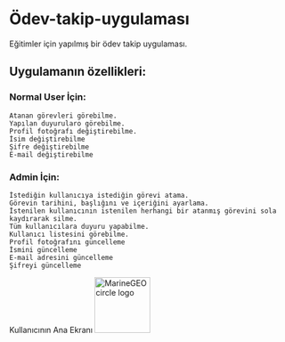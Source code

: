 # Ödev-takip-uygulaması
Eğitimler için yapılmış bir ödev takip uygulaması.

## Uygulamanın özellikleri:
### Normal User İçin:​

    Atanan görevleri görebilme.​
    Yapılan duyurularo görebilme.​
    Profil fotoğrafı değiştirebilme.​
    İsim değiştirebilme​
    Şifre değiştirebilme​
    E-mail değiştirebilme​

### Admin İçin:​

    İstediğin kullanıcıya istediğin görevi atama.​
    Görevin tarihini, başlığını ve içeriğini ayarlama.​
    İstenilen kullanıcının istenilen herhangi bir atanmış görevini sola kaydırarak silme.​
    Tüm kullanıcılara duyuru yapabilme.​
    Kullanıcı listesini görebilme.​
    Profil fotoğrafını güncelleme​
    İsmini güncelleme​
    E-mail adresini güncelleme​
    Şifreyi güncelleme​

 Kullanıcının Ana Ekranı
<img src="https://i.hizliresim.com/5k6ur3g.jpg" alt="MarineGEO circle logo" style="height: 100px; width:100px;"/>



